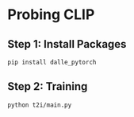 # Probing CLIP

## Step 1: Install Packages
`pip install dalle_pytorch`

## Step 2: Training
`python t2i/main.py`
